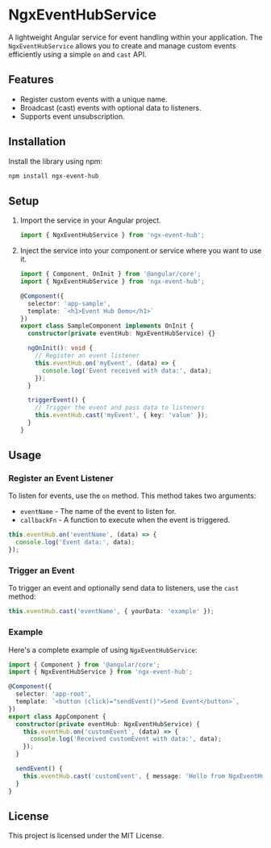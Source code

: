 
# NgxEventHubService

A lightweight Angular service for event handling within your application. The `NgxEventHubService` allows you to create and manage custom events efficiently using a simple `on` and `cast` API.

## Features

- Register custom events with a unique name.
- Broadcast (cast) events with optional data to listeners.
- Supports event unsubscription.

## Installation

Install the library using npm:

```bash
npm install ngx-event-hub
```

## Setup

1. Import the service in your Angular project.

   ```typescript
   import { NgxEventHubService } from 'ngx-event-hub';
   ```

2. Inject the service into your component or service where you want to use it.

   ```typescript
   import { Component, OnInit } from '@angular/core';
   import { NgxEventHubService } from 'ngx-event-hub';

   @Component({
     selector: 'app-sample',
     template: `<h1>Event Hub Demo</h1>`
   })
   export class SampleComponent implements OnInit {
     constructor(private eventHub: NgxEventHubService) {}

     ngOnInit(): void {
       // Register an event listener
       this.eventHub.on('myEvent', (data) => {
         console.log('Event received with data:', data);
       });
     }

     triggerEvent() {
       // Trigger the event and pass data to listeners
       this.eventHub.cast('myEvent', { key: 'value' });
     }
   }
   ```

## Usage

### Register an Event Listener

To listen for events, use the `on` method. This method takes two arguments:

- `eventName` - The name of the event to listen for.
- `callbackFn` - A function to execute when the event is triggered.

```typescript
this.eventHub.on('eventName', (data) => {
  console.log('Event data:', data);
});
```

### Trigger an Event

To trigger an event and optionally send data to listeners, use the `cast` method:

```typescript
this.eventHub.cast('eventName', { yourData: 'example' });
```

### Example

Here's a complete example of using `NgxEventHubService`:

```typescript
import { Component } from '@angular/core';
import { NgxEventHubService } from 'ngx-event-hub';

@Component({
  selector: 'app-root',
  template: `<button (click)="sendEvent()">Send Event</button>`,
})
export class AppComponent {
  constructor(private eventHub: NgxEventHubService) {
    this.eventHub.on('customEvent', (data) => {
      console.log('Received customEvent with data:', data);
    });
  }

  sendEvent() {
    this.eventHub.cast('customEvent', { message: 'Hello from NgxEventHubService!' });
  }
}
```

## License

This project is licensed under the MIT License.
